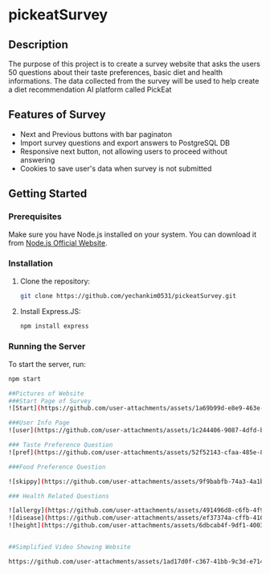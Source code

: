 # pickeatSurvey

## Description
The purpose of this project is to create a survey website that asks the users 50 questions about their taste preferences, basic diet and health informations. The data collected from the survey will be used to help create a diet recommendation AI platform called PickEat

## Features of Survey
- Next and Previous buttons with bar paginaton
- Import survey questions and export answers to PostgreSQL DB 
- Responsive next button, not allowing users to proceed without answering
- Cookies to save user's data when survey is not submitted


## Getting Started

### Prerequisites
Make sure you have Node.js installed on your system. You can download it from [Node.js Official Website](https://nodejs.org/).

### Installation
1. Clone the repository:
    ```sh
    git clone https://github.com/yechankim0531/pickeatSurvey.git
    ```

2. Install Express.JS:




    ```sh
    npm install express
    ```

### Running the Server
To start the server, run:
```sh
npm start

##Pictures of Website
###Start Page of Survey
![Start](https://github.com/user-attachments/assets/1a69b99d-e8e9-463e-889d-43e7feb40b90)

###User Info Page
![user](https://github.com/user-attachments/assets/1c244406-9087-4dfd-b01b-0d39eac733ec)

### Taste Preference Question
![pref](https://github.com/user-attachments/assets/52f52143-cfaa-485e-8a35-ede062c96f3f)

###Food Preference Question

![skippy](https://github.com/user-attachments/assets/9f9babfb-74a3-4a1b-950a-1f1adacdb235)

### Health Related Questions

![allergy](https://github.com/user-attachments/assets/491496d8-c6fb-4f9f-8023-3d6d5a777650)
![disease](https://github.com/user-attachments/assets/ef37374a-cffb-410f-82c4-5cf4962e5a55)
![height](https://github.com/user-attachments/assets/6dbcab4f-9df1-4003-be91-6be9fce1336d)


##Simplified Video Showing Website

https://github.com/user-attachments/assets/1ad17d0f-c367-41bb-9c3d-e7145882946e
